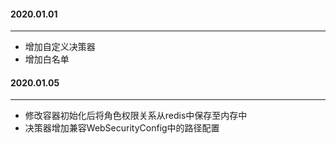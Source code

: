 #### 2020.01.01

---

* 增加自定义决策器
* 增加白名单
#### 2020.01.05

---

* 修改容器初始化后将角色权限关系从redis中保存至内存中
* 决策器增加兼容WebSecurityConfig中的路径配置
